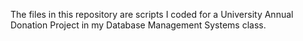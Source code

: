 The files in this repository are scripts I coded for a University Annual Donation Project in my Database Management Systems class.

